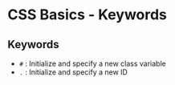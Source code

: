 # CSS Basics - Keywords

## Keywords
+ `#` : Initialize and specify a new class variable
+ `.` : Initialize and specify a new ID


